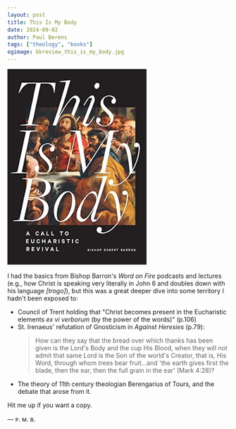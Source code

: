 ```yaml
---
layout: post
title: This Is My Body
date: 2024-09-02
author: Paul Berens
tags: ["theology", "books"]
ogimage: bkreview_this_is_my_body.jpg
---
```

![This Is My Body by Bishop Robert Barron](/assets/og/bkreview_this_is_my_body.jpg)

I had the basics from Bishop Barron's *Word on Fire* podcasts and lectures (e.g., how Christ is speaking very literally in John 6 and doubles down with his language *[trogo]*), but this was a great deeper dive into some territory I hadn't been exposed to:
- Council of Trent holding that "Christ becomes present in the Eucharistic elements *ex vi verborum* (by the power of the words)" (p.106)
- St. Irenaeus' refutation of Gnosticism in *Against Heresies* (p.79):
	> How can they say that the bread over which thanks has been given is the Lord's Body and the cup His Blood, when they will not admit that same Lord is the Son of the world's Creator, that is, His Word, through whom trees bear fruit...and 'the earth gives first the blade, then the ear, then the full grain in the ear' (Mark 4:28)?
- The theory of 11th century theologian Berengarius of Tours, and the debate that arose from it.

Hit me up if you want a copy.

— ᴘ. ᴍ. ʙ.